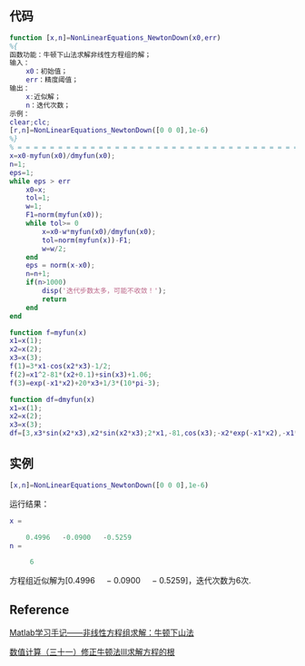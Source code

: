 ## 代码

```matlab
function [x,n]=NonLinearEquations_NewtonDown(x0,err)
%{
函数功能：牛顿下山法求解非线性方程组的解；
输入：
    x0：初始值；
    err：精度阈值；
输出：
    x:近似解；
    n：迭代次数；
示例：
clear;clc;
[r,n]=NonLinearEquations_NewtonDown([0 0 0],1e-6)
%}
% = = = = = = = = = = = = = = = = = = = = = = = = = = = = = = = = = = = 
x=x0-myfun(x0)/dmyfun(x0);
n=1;
eps=1;
while eps > err
    x0=x;
    tol=1;
    w=1;
    F1=norm(myfun(x0));
    while tol>= 0
        x=x0-w*myfun(x0)/dmyfun(x0);
        tol=norm(myfun(x))-F1;
        w=w/2;
    end
    eps = norm(x-x0);
    n=n+1;
    if(n>1000)
        disp('迭代步数太多，可能不收敛！');
        return
    end
end

function f=myfun(x)
x1=x(1);
x2=x(2);
x3=x(3);
f(1)=3*x1-cos(x2*x3)-1/2;
f(2)=x1^2-81*(x2+0.1)+sin(x3)+1.06;
f(3)=exp(-x1*x2)+20*x3+1/3*(10*pi-3);

function df=dmyfun(x)
x1=x(1);
x2=x(2);
x3=x(3);
df=[3,x3*sin(x2*x3),x2*sin(x2*x3);2*x1,-81,cos(x3);-x2*exp(-x1*x2),-x1*exp(-x1*x2),20];
```

## 实例

```matlab
[x,n]=NonLinearEquations_NewtonDown([0 0 0],1e-6)
```

运行结果：

```matlab
x =

    0.4996   -0.0900   -0.5259
n =

     6
```

方程组近似解为$[0.4996 \quad -0.0900 \quad  -0.5259]$，迭代次数为6次.

## Reference

[Matlab学习手记——非线性方程组求解：牛顿下山法](https://blog.csdn.net/u012366767/article/details/81698155?utm_medium=distribute.pc_relevant.none-task-blog-2~default~baidujs_title~default-1.no_search_link&spm=1001.2101.3001.4242.2)

[数值计算（三十一）修正牛顿法III求解方程的根](https://zhuanlan.zhihu.com/p/124857563)